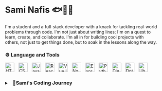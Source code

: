 # Sami Nafis 🐟🧑‍💻

I'm a student and a full-stack developer with a knack for tackling real-world problems through code. I'm not just about writing lines; I'm on a quest to learn, create, and collaborate. I'm all in for building cool projects with others, not just to get things done, but to soak in the lessons along the way. 

### ⚙️ Language and Tools
<img alt="HTML" src="https://cdn.jsdelivr.net/gh/devicons/devicon/icons/html5/html5-original.svg" width="30px" style="padding-right:10px" />
<img alt="CSS" src="https://cdn.jsdelivr.net/gh/devicons/devicon/icons/css3/css3-original.svg" width="30px" style="padding-right:10px" />
<img alt="JavaScript" src="https://cdn.jsdelivr.net/gh/devicons/devicon/icons/javascript/javascript-original.svg" width="30px" style="padding-right:10px" />
<img alt="React" src="https://cdn.jsdelivr.net/gh/devicons/devicon/icons/react/react-original.svg" width="30px" style="padding-right:10px" />
<img alt="VueJS" src="https://cdn.jsdelivr.net/gh/devicons/devicon/icons/vuejs/vuejs-original.svg" width="30px" style="padding-right:10px" />
<img alt="NodeJS" src="https://cdn.jsdelivr.net/gh/devicons/devicon/icons/nodejs/nodejs-original.svg" width="30px" style="padding-right:10px" />
<img alt="ExpressJS" src="https://cdn.jsdelivr.net/gh/devicons/devicon/icons/express/express-original.svg" width="30px" style="padding-right:10px" />
<img alt="Python" src="https://cdn.jsdelivr.net/gh/devicons/devicon/icons/python/python-original.svg" width="30px" style="padding-right:10px" />
<img alt="Django" src="https://cdn.jsdelivr.net/gh/devicons/devicon/icons/django/django-plain.svg" width="30px" style="padding-right:10px" />
<img alt="Dotnet Core" src="https://cdn.jsdelivr.net/gh/devicons/devicon/icons/dotnetcore/dotnetcore-original.svg" width="30px" style="padding-right:10px" />
<img alt="Ubuntu" src="https://cdn.jsdelivr.net/gh/devicons/devicon/icons/linux/linux-original.svg" width="30px" style="padding-right:10px" />

<details>
<summary>
    <h3 style="margin-left:10px; display:inline-block;">🧗Sami's Coding Journey</h3>
</summary>
I've been into computer science since I was a kid. Tried C++ at 14, but it didn't click. Discovered HTML in 9th grade, and it hooked me. Now I'm a full-stack developer, still learning and exploring. Got a bunch of tools in my belt, far from the best, but the passion's strong.
</details>

